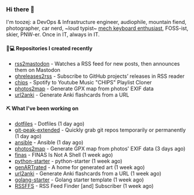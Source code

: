 ### Hi there 👋

I'm toozej: a DevOps & Infrastructure engineer, audiophile, mountain fiend, photographer, car nerd, ~loud typist~ [mech keyboard enthusiast](https://github.com/toozej/keebs), FOSS-ist, skier, PNW-er. Once in IT, always in IT.

#### 👨💻 Repositories I created recently

- [rss2mastodon](https://github.com/toozej/rss2mastodon) - Watches a RSS feed for new posts, then announces them on Mastodon
- [ghreleases2rss](https://github.com/toozej/ghreleases2rss) - Subscribe to GitHub projects’ releases in RSS reader
- [chips](https://github.com/toozej/chips) - Spotify to Youtube Music "CHIPS" Playlist Cloner
- [photos2map](https://github.com/toozej/photos2map) - Generate GPX map from photos' EXIF data
- [url2anki](https://github.com/toozej/url2anki) - Generate Anki flashcards from a URL

#### ⛏️ What I've been working on

- [dotfiles](https://github.com/toozej/dotfiles) - Dotfiles (1 day ago)
- [git-peak-extended](https://github.com/toozej/git-peak-extended) - Quickly grab git repos temporarily or permanently (1 day ago)
- [ansible](https://github.com/toozej/ansible) - Ansible (1 day ago)
- [photos2map](https://github.com/toozej/photos2map) - Generate GPX map from photos' EXIF data (3 days ago)
- [finas](https://github.com/toozej/finas) - FINAS Is Not A Shell (1 week ago)
- [python-starter](https://github.com/toozej/python-starter) - python-starter (1 week ago)
- [genARTrated](https://github.com/toozej/genARTrated) - A home for generated art (1 week ago)
- [url2anki](https://github.com/toozej/url2anki) - Generate Anki flashcards from a URL (1 week ago)
- [golang-starter](https://github.com/toozej/golang-starter) - Golang starter template (1 week ago)
- [RSSFFS](https://github.com/toozej/RSSFFS) - RSS Feed Finder [and] Subscriber (1 week ago)
